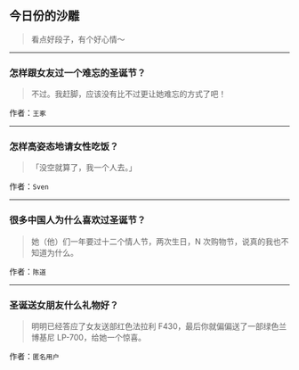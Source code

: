 ## 今日份的沙雕

> 看点好段子，有个好心情～


 
---

### 怎样跟女友过一个难忘的圣诞节？

> 不过。我赶脚，应该没有比不过更让她难忘的方式了吧！


作者：`王豖`

---

### 怎样高姿态地请女性吃饭？

> 「没空就算了，我一个人去。」


作者：`Sven`

---

### 很多中国人为什么喜欢过圣诞节？

> 她（他）们一年要过十二个情人节，两次生日，N 次购物节，说真的我也不知道为什么。


作者：`陈道`

---

### 圣诞送女朋友什么礼物好？

> 明明已经答应了女友送部红色法拉利 F430，最后你就偏偏送了一部绿色兰博基尼 LP-700，给她一个惊喜。


作者：`匿名用户`